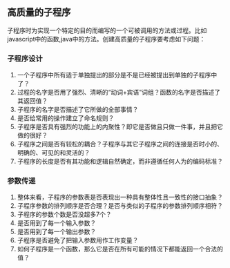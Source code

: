 ## 高质量的子程序

子程序时为实现一个特定的目的而编写的一个可被调用的方法或过程。比如javascript中的函数,java中的方法。创建高质量的子程序要考虑如下问题：

### 子程序设计

1. 一个子程序中所有适于单独提出的部分是不是已经被提出到单独的子程序中了？
2. 过程的名字是否用了强烈、清晰的“动词+宾语”词组？函数的名字是否描述了其返回值？
3. 子程序的名字是否描述了它所做的全部事情？
4. 是否给常用的操作建立了命名规则？
5. 子程序是否具有强烈的功能上的内聚性？即它是否做且只做一件事，并且把它做的很好？
6. 子程序之间是否有较松的耦合？子程序与其它子程序之间的连接是否时小的、明确的、可见的和灵活的？
7. 子程序的长度是否有其功能和逻辑自然确定，而非遵循任何人为的编码标准？

### 参数传递

1. 整体来看，子程序的参数表是否表现出一种具有整体性且一致性的接口抽象？
2. 子程序参数的排列顺序是否合理？是否与类似的子程序的参数排列顺序相符？
3. 子程序的参数个数是否没超多7个？
4. 是否用到了每一个输入参数？
5. 是否用到了每一个输出参数？
6. 子程序是否避免了把输入参数用作工作变量？
7. 如何子程序是一个函数，那么它是否在所有可能的情况下都能返回一个合法的值？
